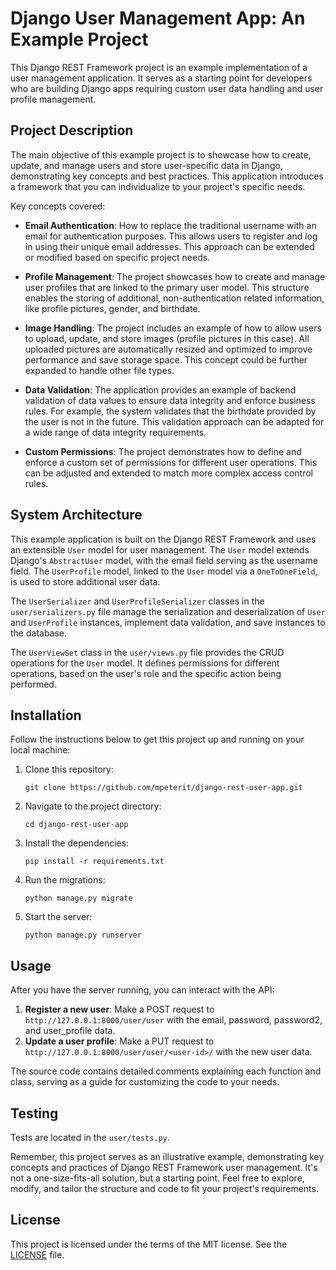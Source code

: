 # Django User Management App: An Example Project

This Django REST Framework project is an example implementation of a user management application. It serves as a
starting point for developers who are building Django apps requiring custom user data handling and user profile
management.

## Project Description

The main objective of this example project is to showcase how to create, update, and manage users and store
user-specific data in Django, demonstrating key concepts and best practices. This application introduces a framework
that you can individualize to your project's specific needs.

Key concepts covered:

* **Email Authentication**: How to replace the traditional username with an email for authentication purposes. This
  allows users to register and log in using their unique email addresses. This approach can be extended or modified
  based on specific project needs.

* **Profile Management**: The project showcases how to create and manage user profiles that are linked to the primary
  user model. This structure enables the storing of additional, non-authentication related information, like profile
  pictures, gender, and birthdate.

* **Image Handling**: The project includes an example of how to allow users to upload, update, and store images (profile
  pictures in this case). All uploaded pictures are automatically resized and optimized to improve performance and save
  storage space. This concept could be further expanded to handle other file types.

* **Data Validation**: The application provides an example of backend validation of data values to ensure data integrity
  and enforce business rules. For example, the system validates that the birthdate provided by the user is not in the
  future. This validation approach can be adapted for a wide range of data integrity requirements.

* **Custom Permissions**: The project demonstrates how to define and enforce a custom set of permissions for different
  user operations. This can be adjusted and extended to match more complex access control rules.

## System Architecture

This example application is built on the Django REST Framework and uses an extensible `User` model for user management.
The `User` model extends Django's `AbstractUser` model, with the email field serving as the username field.
The `UserProfile` model, linked to the `User` model via a `OneToOneField`, is used to store additional user data.

The `UserSerializer` and `UserProfileSerializer` classes in the `user/serializers.py` file manage the serialization and
deserialization of `User` and `UserProfile` instances, implement data validation, and save instances to the database.

The `UserViewSet` class in the `user/views.py` file provides the CRUD operations for the `User` model. It defines
permissions for different operations, based on the user's role and the specific action being performed.

## Installation

Follow the instructions below to get this project up and running on your local machine:

1. Clone this repository:
    ```
    git clone https://github.com/mpeterit/django-rest-user-app.git
    ```
2. Navigate to the project directory:
    ```
    cd django-rest-user-app
    ```
3. Install the dependencies:
    ```
    pip install -r requirements.txt
    ```
4. Run the migrations:
    ```
    python manage.py migrate
    ```
5. Start the server:
    ```
    python manage.py runserver
    ```

## Usage

After you have the server running, you can interact with the API:

1. **Register a new user**: Make a POST request to `http://127.0.0.1:8000/user/user` with the email, password,
   password2,
   and
   user_profile data.
2. **Update a user profile**: Make a PUT request to `http://127.0.0.1:8000/user/user/<user-id>/` with the new user data.

The source code contains detailed comments explaining each function and class, serving as a guide for customizing the
code to your needs.

## Testing

Tests are located in the `user/tests.py`.

Remember, this project serves as an illustrative example, demonstrating key concepts and practices of Django REST
Framework user management. It's not a one-size-fits-all solution, but a starting point. Feel free to explore, modify,
and tailor the structure and code to fit your project's requirements.

## License

This project is licensed under the terms of the MIT license. See the [LICENSE](LICENSE) file.